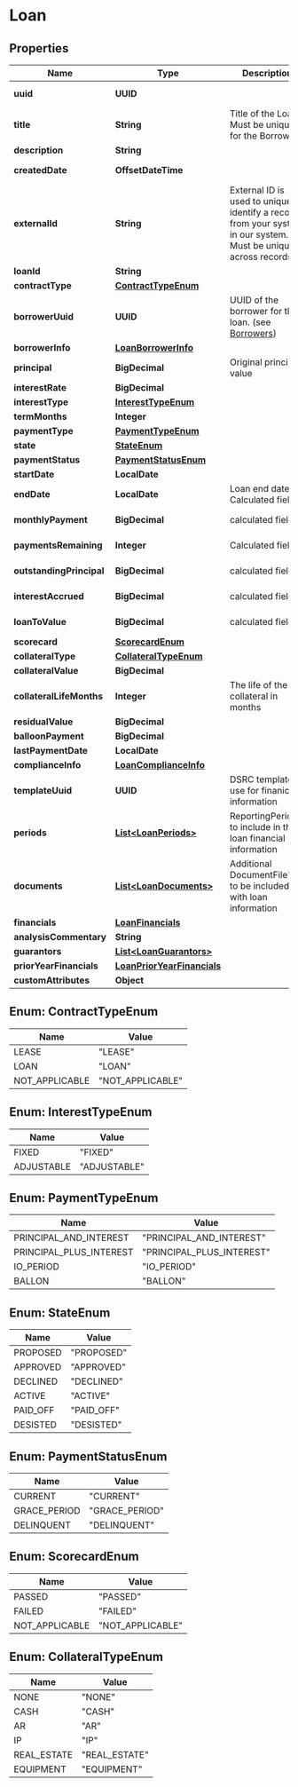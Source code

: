 

# Loan

## Properties

Name | Type | Description | Notes
------------ | ------------- | ------------- | -------------
**uuid** | **UUID** |  |  [optional] [readonly]
**title** | **String** | Title of the Loan. Must be unique for the Borrower | 
**description** | **String** |  |  [optional]
**createdDate** | **OffsetDateTime** |  |  [optional] [readonly]
**externalId** | **String** | External ID is used to uniquely identify a record from your system in our system. Must be unique across records. |  [optional]
**loanId** | **String** |  |  [optional]
**contractType** | [**ContractTypeEnum**](#ContractTypeEnum) |  |  [optional]
**borrowerUuid** | **UUID** | UUID of the borrower for this loan. (see [Borrowers](#tag/Borrowers)) | 
**borrowerInfo** | [**LoanBorrowerInfo**](LoanBorrowerInfo.md) |  | 
**principal** | **BigDecimal** | Original principal value | 
**interestRate** | **BigDecimal** |  |  [optional]
**interestType** | [**InterestTypeEnum**](#InterestTypeEnum) |  |  [optional]
**termMonths** | **Integer** |  | 
**paymentType** | [**PaymentTypeEnum**](#PaymentTypeEnum) |  |  [optional]
**state** | [**StateEnum**](#StateEnum) |  |  [optional]
**paymentStatus** | [**PaymentStatusEnum**](#PaymentStatusEnum) |  |  [optional]
**startDate** | **LocalDate** |  |  [optional]
**endDate** | **LocalDate** | Loan end date. Calculated field |  [optional] [readonly]
**monthlyPayment** | **BigDecimal** | calculated field |  [optional] [readonly]
**paymentsRemaining** | **Integer** | Calculated field |  [optional] [readonly]
**outstandingPrincipal** | **BigDecimal** | calculated field |  [optional] [readonly]
**interestAccrued** | **BigDecimal** | calculated field |  [optional] [readonly]
**loanToValue** | **BigDecimal** | calculated field |  [optional] [readonly]
**scorecard** | [**ScorecardEnum**](#ScorecardEnum) |  |  [optional]
**collateralType** | [**CollateralTypeEnum**](#CollateralTypeEnum) |  |  [optional]
**collateralValue** | **BigDecimal** |  |  [optional]
**collateralLifeMonths** | **Integer** | The life of the collateral in months |  [optional]
**residualValue** | **BigDecimal** |  |  [optional]
**balloonPayment** | **BigDecimal** |  |  [optional]
**lastPaymentDate** | **LocalDate** |  |  [optional]
**complianceInfo** | [**LoanComplianceInfo**](LoanComplianceInfo.md) |  |  [optional]
**templateUuid** | **UUID** | DSRC template to use for finanical information |  [optional]
**periods** | [**List&lt;LoanPeriods&gt;**](LoanPeriods.md) | ReportingPeriod&#39;s to include in the loan financial information |  [optional]
**documents** | [**List&lt;LoanDocuments&gt;**](LoanDocuments.md) | Additional DocumentFile&#39;s to be included with loan information |  [optional]
**financials** | [**LoanFinancials**](LoanFinancials.md) |  |  [optional]
**analysisCommentary** | **String** |  |  [optional]
**guarantors** | [**List&lt;LoanGuarantors&gt;**](LoanGuarantors.md) |  |  [optional]
**priorYearFinancials** | [**LoanPriorYearFinancials**](LoanPriorYearFinancials.md) |  |  [optional]
**customAttributes** | **Object** |  |  [optional]



## Enum: ContractTypeEnum

Name | Value
---- | -----
LEASE | &quot;LEASE&quot;
LOAN | &quot;LOAN&quot;
NOT_APPLICABLE | &quot;NOT_APPLICABLE&quot;



## Enum: InterestTypeEnum

Name | Value
---- | -----
FIXED | &quot;FIXED&quot;
ADJUSTABLE | &quot;ADJUSTABLE&quot;



## Enum: PaymentTypeEnum

Name | Value
---- | -----
PRINCIPAL_AND_INTEREST | &quot;PRINCIPAL_AND_INTEREST&quot;
PRINCIPAL_PLUS_INTEREST | &quot;PRINCIPAL_PLUS_INTEREST&quot;
IO_PERIOD | &quot;IO_PERIOD&quot;
BALLON | &quot;BALLON&quot;



## Enum: StateEnum

Name | Value
---- | -----
PROPOSED | &quot;PROPOSED&quot;
APPROVED | &quot;APPROVED&quot;
DECLINED | &quot;DECLINED&quot;
ACTIVE | &quot;ACTIVE&quot;
PAID_OFF | &quot;PAID_OFF&quot;
DESISTED | &quot;DESISTED&quot;



## Enum: PaymentStatusEnum

Name | Value
---- | -----
CURRENT | &quot;CURRENT&quot;
GRACE_PERIOD | &quot;GRACE_PERIOD&quot;
DELINQUENT | &quot;DELINQUENT&quot;



## Enum: ScorecardEnum

Name | Value
---- | -----
PASSED | &quot;PASSED&quot;
FAILED | &quot;FAILED&quot;
NOT_APPLICABLE | &quot;NOT_APPLICABLE&quot;



## Enum: CollateralTypeEnum

Name | Value
---- | -----
NONE | &quot;NONE&quot;
CASH | &quot;CASH&quot;
AR | &quot;AR&quot;
IP | &quot;IP&quot;
REAL_ESTATE | &quot;REAL_ESTATE&quot;
EQUIPMENT | &quot;EQUIPMENT&quot;



